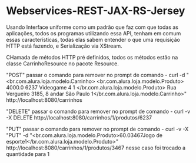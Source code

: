 # Webservices-REST-JAX-RS-Jersey


 Usando Interface uniforme como um padrão que faz com que todas as aplicações, todos os programas utilizando essa API, tenham em comum essas características, todas elas sabem entender o que uma requisição HTTP está fazendo, e Serialização via XStream.




CHamada de métodos HTTP pré definidos, todos os métodos estão na classe CarrinhoResource no pacote Resource.

"POST"  passar o comando para remover no prompt de comando  - curl -d "<br.com.alura.loja.modelo.Carrinho>  <produtos>    <br.com.alura.loja.modelo.Produto>      <preco>4000.0</preco>      <id>6237</id>      <nome>Videogame 4</nome>      <quantidade>1</quantidade>    </br.com.alura.loja.modelo.Produto>  </produtos>  <rua>Rua Vergueiro 3185, 8 andar</rua>  <cidade>São Paulo</cidade>  <id>1</id></br.com.alura.loja.modelo.Carrinho>" http://localhost:8080/carrinhos

"DELETE" passar o comando para remover no prompt de comando -  curl -v -X DELETE http://localhost:8080/carrinhos/1/produtos/6237

"PUT" passar o comando para remover no prompt de comando -  curl -v -X "PUT" -d "<br.com.alura.loja.modelo.Produto><preco>60.0</preco><id>3467</id><nome>Jogo de esporte</nome><quantidade>1</quantidade></br.com.alura.loja.modelo.Produto>" http://localhost:8080/carrinhos/1/produtos/3467 nesse caso foi trocado a quantidade para 1
